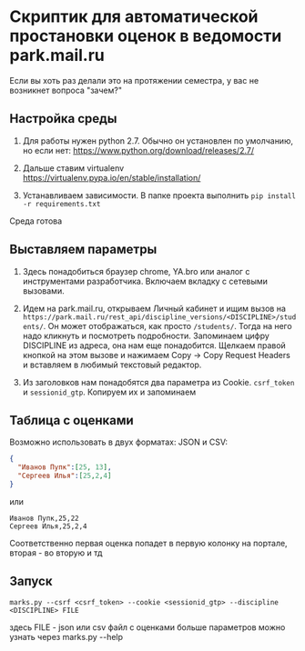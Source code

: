 

# Скриптик для автоматической простановки оценок в ведомости park.mail.ru

Если вы хоть раз делали это на протяжении семестра, у вас не возникнет вопроса "зачем?"

## Настройка среды
1. Для работы нужен python 2.7. Обычно он установлен по умолчанию, но если нет:
https://www.python.org/download/releases/2.7/

2. Дальше ставим virtualenv
https://virtualenv.pypa.io/en/stable/installation/

3. Устанавливаем зависимости. В папке проекта выполнить
`pip install -r requirements.txt`

Среда готова


## Выставляем параметры
1. Здесь понадобиться браузер chrome, YA.bro или аналог с инструментами разработчика. Включаем вкладку с сетевыми вызовами.

2. Идем на park.mail.ru, открываем Личный кабинет и ищим вызов на `https://park.mail.ru/rest_api/discipline_versions/<DISCIPLINE>/students/`.
Он может отображаться, как просто `/students/`. Тогда на него надо кликнуть и посмотреть подробности.
Запоминаем цифру DISCIPLINE из адреса, она нам еще понадобится. 
Щелкаем правой кнопкой на этом вызове и нажимаем Copy -> Copy Request Headers и вставляем в любимый текстовый редактор.
 
3. Из заголовков нам понадобятся два параметра из Cookie. `csrf_token` и `sessionid_gtp`. 
Копируем их и запоминаем

## Таблица с оценками
Возможно использовать в двух форматах: JSON и CSV:
```json
{
  "Иванов Пупк":[25, 13],
  "Сергеев Илья":[25,2,4]
}
```
или
```text
Иванов Пупк,25,22
Сергеев Илья,25,2,4
```

Соответственно первая оценка попадет в первую колонку на портале, вторая - во вторую и тд



## Запуск
`marks.py --csrf <csrf_token> --cookie <sessionid_gtp> --discipline <DISCIPLINE> FILE`

здесь FILE - json или csv файл с оценками
больше параметров можно узнать через marks.py --help